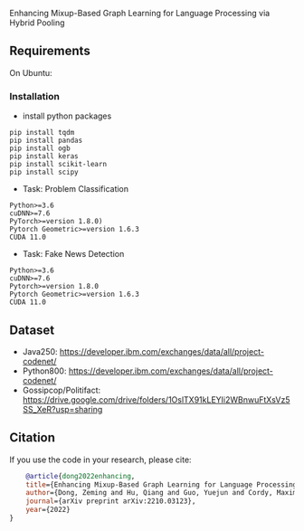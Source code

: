 Enhancing Mixup-Based Graph Learning for Language Processing via Hybrid Pooling

## Requirements
On Ubuntu:

### Installation
- install python packages
```shell
pip install tqdm
pip install pandas
pip install ogb
pip install keras
pip install scikit-learn
pip install scipy
```

- Task: Problem Classification

```shell
Python>=3.6
cuDNN>=7.6
PyTorch>=version 1.8.0) 
Pytorch Geometric>=version 1.6.3
CUDA 11.0
```

- Task: Fake News Detection
```shell
Python>=3.6
cuDNN>=7.6
Pytorch>=version 1.8.0
Pytorch Geometric>=version 1.6.3
CUDA 11.0
```

## Dataset
- Java250: https://developer.ibm.com/exchanges/data/all/project-codenet/
- Python800: https://developer.ibm.com/exchanges/data/all/project-codenet/
- Gossipcop/Politifact: https://drive.google.com/drive/folders/1OslTX91kLEYIi2WBnwuFtXsVz5SS_XeR?usp=sharing

## Citation
If you use the code in your research, please cite:
```bibtex
    @article{dong2022enhancing,
    title={Enhancing Mixup-Based Graph Learning for Language Processing via Hybrid Pooling},
    author={Dong, Zeming and Hu, Qiang and Guo, Yuejun and Cordy, Maxime and Papadakis, Mike and Traon, Yves Le and Zhao, Jianjun},
    journal={arXiv preprint arXiv:2210.03123},
    year={2022}
}
```
